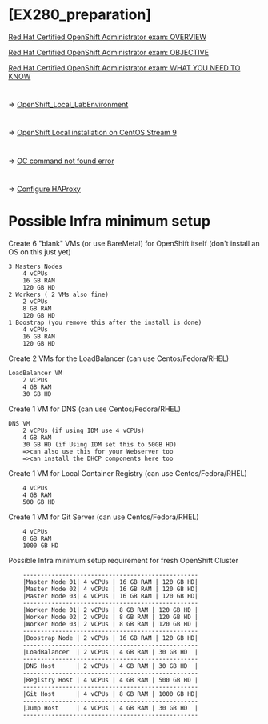 # [EX280_preparation]


[Red Hat Certified OpenShift Administrator exam: OVERVIEW](https://www.redhat.com/en/services/training/red-hat-certified-openshift-administrator-exam?section=overview)

[Red Hat Certified OpenShift Administrator exam: OBJECTIVE](https://www.redhat.com/en/services/training/red-hat-certified-openshift-administrator-exam?section=objectives)

[Red Hat Certified OpenShift Administrator exam: WHAT YOU NEED TO KNOW](https://www.redhat.com/en/services/training/red-hat-certified-openshift-administrator-exam?section=what-you-need-to-know)

#
=> [OpenShift_Local_LabEnvironment](https://github.com/Adrianhein/My_ex280_preparation/blob/main/OpenShift_Local_LabEnv_0.2.pdf)

#
=> [OpenShift Local installation on CentOS Stream 9](https://github.com/Adrianhein/My_ex280_preparation/blob/main/OpenShift%20Local%20installation%20on%20CentOS%20Stream%209.pdf)

#
=> [OC command not found error](https://github.com/Adrianhein/My_ex280_preparation/blob/main/If%20oc%20command%20not%20found)

#
=> [Configure HAProxy](https://github.com/Adrianhein/My_ex280_preparation/blob/main/haproxy%20configuring)
#


# Possible Infra minimum setup

Create 6 "blank" VMs (or use BareMetal) for OpenShift itself (don't install an OS on this just yet)

    3 Masters Nodes
        4 vCPUs
        16 GB RAM
        120 GB HD
    2 Workers ( 2 VMs also fine)
        2 vCPUs
        8 GB RAM
        120 GB HD
    1 Boostrap (you remove this after the install is done)
        4 vCPUs
        16 GB RAM
        120 GB HD


Create 2 VMs for the LoadBalancer (can use Centos/Fedora/RHEL)

    LoadBalancer VM
        2 vCPUs
        4 GB RAM
        30 GB HD

Create 1 VM for DNS (can use Centos/Fedora/RHEL)

    DNS VM
        2 vCPUs (if using IDM use 4 vCPUs)
        4 GB RAM
        30 GB HD (if Using IDM set this to 50GB HD)
        =>can also use this for your Webserver too
        =>can install the DHCP components here too

Create 1 VM for Local Container Registry (can use Centos/Fedora/RHEL)

        4 vCPUs
        4 GB RAM
        500 GB HD

Create 1 VM for Git Server (can use Centos/Fedora/RHEL)

        4 vCPUs
        8 GB RAM
        1000 GB HD

Possible Infra minimum setup requirement for fresh OpenShift Cluster

        -------------------------------------------------
        |Master Node 01| 4 vCPUs | 16 GB RAM | 120 GB HD|
        |Master Node 02| 4 vCPUs | 16 GB RAM | 120 GB HD|
        |Master Node 03| 4 vCPUs | 16 GB RAM | 120 GB HD|
        -------------------------------------------------
        |Worker Node 01| 2 vCPUs | 8 GB RAM | 120 GB HD |
        |Worker Node 02| 2 vCPUs | 8 GB RAM | 120 GB HD |
        |Worker Node 03| 2 vCPUs | 8 GB RAM | 120 GB HD |
        -------------------------------------------------
        |Boostrap Node | 2 vCPUs | 16 GB RAM | 120 GB HD|
        -------------------------------------------------
        |LoadBalancer  | 2 vCPUs | 4 GB RAM | 30 GB HD  |
        -------------------------------------------------
        |DNS Host      | 2 vCPUs | 4 GB RAM | 30 GB HD  |
        -------------------------------------------------
        |Registry Host | 4 vCPUs | 4 GB RAM | 500 GB HD |
        -------------------------------------------------
        |Git Host      | 4 vCPUs | 8 GB RAM | 1000 GB HD|
        -------------------------------------------------
        |Jump Host     | 4 vCPUs | 4 GB RAM | 30 GB HD  |
        -------------------------------------------------

        












